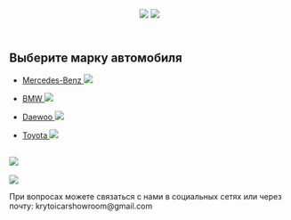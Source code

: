 <html>
    <head>
            <title>Krutoi car showroom</title>
            <link rel="stylesheet" href="style.css"/>
            <meta name="google-site-verification" content="AJNSfoTjgj1zeoaICW1U5lqz6f8WRUSLqpjdqsEUhek" />
    </head>
    <header>
        <img src="https://i.imgur.com/LHVXxyI.png">
        <img class="img" src="https://i.imgur.com/6yA5G54.png">
    </header>
    <main>
        <h2>Выберите марку автомобиля</h2>
        <ul>
        <li><p><a href="https://serey0000.github.io/krutoicarshowroom2/"> Mercedes-Benz <img src="https://i.imgur.com/PkMJEaH.png"></a></p></li>
        <li><p><a href="https://serey0000.github.io/krutoicarshowroom3/"> BMW <img class="bmw" src="https://i.imgur.com/dHTQLej.png"></a></p></li>
        <li><p><a href="https://serey0000.github.io/krutoicarshowroom4/"> Daewoo <img src="https://i.imgur.com/a05upsN.png"></a></p></li>
        <li><p><a href="https://serey0000.github.io/krutoicarshowroom5/"> Toyota <img class="toyota" src="https://i.imgur.com/oo1KpTd.png"></a></p></li>
        </ul>
        <h2  class="imgg"><img  class="imggg" src="https://img.freepik.com/free-photo/young-couple-choosing-a-car-in-a-car-show-room_1303-15122.jpg"></h2>
    </main>
    <footer>
        <img src="https://i.imgur.com/nxWG9hX.png">
        <p>При вопросах можете связаться с нами в социальных сетях или через почту: krytoicarshowroom@gmail.com</p>
    </footer>
</html>

